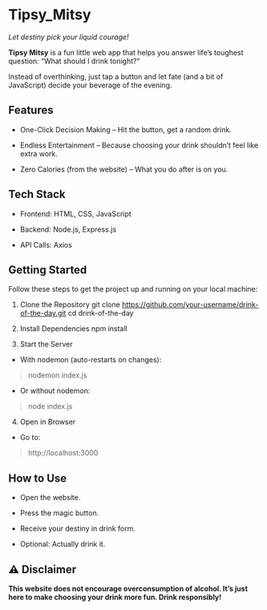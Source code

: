 # Tipsy_Mitsy
*Let destiny pick your liquid courage!*

 **Tipsy Mitsy** is a fun little web app that helps you answer life’s toughest question: “What should I drink tonight?”

 Instead of overthinking, just tap a button and let fate (and a bit of JavaScript) decide your beverage of the evening.

 ## Features

- One-Click Decision Making – Hit the button, get a random drink.

- Endless Entertainment – Because choosing your drink shouldn’t feel like extra work.

- Zero Calories (from the website) – What you do after is on you.


 ## Tech Stack

- Frontend: HTML, CSS, JavaScript 

- Backend: Node.js, Express.js 

- API Calls: Axios 

## Getting Started

Follow these steps to get the project up and running on your local machine:

1. Clone the Repository
git clone https://github.com/your-username/drink-of-the-day.git
cd drink-of-the-day

2. Install Dependencies
npm install

3. Start the Server

- With nodemon (auto-restarts on changes):

> nodemon index.js


- Or without nodemon:

> node index.js

4. Open in Browser

- Go to:

> http://localhost:3000


## How to Use

- Open the website.

- Press the magic button.

- Receive your destiny in drink form.

- Optional: Actually drink it.


## ⚠️ Disclaimer

**This website does not encourage overconsumption of alcohol. It’s just here to make choosing your drink more fun. Drink responsibly!**
